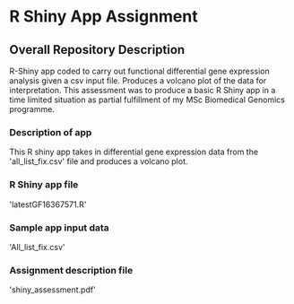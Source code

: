 # R Shiny App Assignment
## Overall Repository Description
R-Shiny app coded to carry out functional differential gene expression analysis given a csv input file. Produces a volcano plot of the data for interpretation. 
This assessment was to produce a basic R Shiny app in a time limited situation as partial fulfillment of my MSc Biomedical Genomics programme.

### Description of app
This R shiny app takes in differential gene expression data from the 'all_list_fix.csv' file and produces a volcano plot. 

### R Shiny app file
'latestGF16367571.R'

### Sample app input data
'All_list_fix.csv'

### Assignment description file
'shiny_assessment.pdf'
